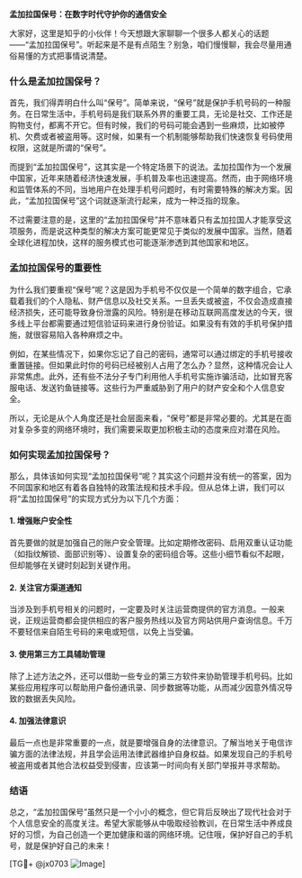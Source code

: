 **孟加拉国保号：在数字时代守护你的通信安全**

大家好，这里是知乎的小伙伴！今天想跟大家聊聊一个很多人都关心的话题——“孟加拉国保号”。听起来是不是有点陌生？别急，咱们慢慢聊，我会尽量用通俗易懂的方式把事情说清楚。

### 什么是孟加拉国保号？

首先，我们得弄明白什么叫“保号”。简单来说，“保号”就是保护手机号码的一种服务。在日常生活中，手机号码是我们联系外界的重要工具，无论是社交、工作还是购物支付，都离不开它。但有时候，我们的号码可能会遇到一些麻烦，比如被停机、欠费或者被盗用等。这时候，如果有一个机制能够帮助我们快速恢复号码使用权限，这就是所谓的“保号”。

而提到“孟加拉国保号”，这其实是一个特定场景下的说法。孟加拉国作为一个发展中国家，近年来随着经济快速发展，手机普及率也迅速提高。然而，由于网络环境和监管体系的不同，当地用户在处理手机号问题时，有时需要特殊的解决方案。因此，“孟加拉国保号”这个词就逐渐流行起来，成为一种泛指的现象。

不过需要注意的是，这里的“孟加拉国保号”并不意味着只有孟加拉国人才能享受这项服务，而是说这种类型的解决方案可能更常见于类似的发展中国家。当然，随着全球化进程加快，这样的服务模式也可能逐渐渗透到其他国家和地区。

### 孟加拉国保号的重要性

为什么我们要重视“保号”呢？这是因为手机号不仅仅是一个简单的数字组合，它承载着我们的个人隐私、财产信息以及社交关系。一旦丢失或被盗，不仅会造成直接经济损失，还可能导致身份泄露的风险。特别是在移动互联网高度发达的今天，很多线上平台都需要通过短信验证码来进行身份验证。如果没有有效的手机号保护措施，就很容易陷入各种麻烦之中。

例如，在某些情况下，如果你忘记了自己的密码，通常可以通过绑定的手机号接收重置链接。但如果此时你的号码已经被别人占用了怎么办？显然，这种情况会让人非常焦虑。此外，还有些不法分子专门利用他人手机号实施诈骗活动，比如冒充客服电话、发送钓鱼链接等。这些行为严重威胁到了用户的财产安全和个人信息安全。

所以，无论是从个人角度还是社会层面来看，“保号”都是非常必要的。尤其是在面对复杂多变的网络环境时，我们需要采取更加积极主动的态度来应对潜在风险。

### 如何实现孟加拉国保号？

那么，具体该如何实现“孟加拉国保号”呢？其实这个问题并没有统一的答案，因为不同国家和地区有着各自独特的政策法规和技术手段。但从总体上讲，我们可以将“孟加拉国保号”的实现方式分为以下几个方面：

#### 1. 增强账户安全性
首先要做的就是加强自己的账户安全管理。比如定期修改密码、启用双重认证功能（如指纹解锁、面部识别等）、设置复杂的密码组合等。这些小细节看似不起眼，但却能够在关键时刻起到关键作用。

#### 2. 关注官方渠道通知
当涉及到手机号相关的问题时，一定要及时关注运营商提供的官方消息。一般来说，正规运营商都会提供相应的客户服务热线以及官方网站供用户查询信息。千万不要轻信来自陌生号码的来电或短信，以免上当受骗。

#### 3. 使用第三方工具辅助管理
除了上述方法之外，还可以借助一些专业的第三方软件来协助管理手机号码。比如某些应用程序可以帮助用户备份通讯录、同步数据等功能，从而减少因意外情况导致的数据丢失风险。

#### 4. 加强法律意识
最后一点也是非常重要的一点，就是要增强自身的法律意识。了解当地关于电信诈骗方面的法律法规，并且学会运用法律武器维护自身权益。如果发现自己的手机号被盗用或者其他合法权益受到侵害，应该第一时间向有关部门举报并寻求帮助。

### 结语

总之，“孟加拉国保号”虽然只是一个小小的概念，但它背后反映出了现代社会对于个人信息安全的高度关注。希望大家能够从中吸取经验教训，在日常生活中养成良好的习惯，为自己创造一个更加健康和谐的网络环境。记住哦，保护好自己的手机号，就是保护好自己的未来！

[TG💪+ @jx0703 ![Image](https://github.com/user-attachments/assets/dbca1d08-cadb-493c-b0ec-ad6f7a83f270)]